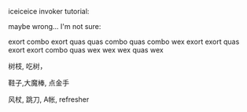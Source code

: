 iceiceice invoker tutorial:

maybe wrong... I'm not sure:

exort combo exort quas quas combo quas combo wex exort exort quas exort exort combo quas wex wex wex quas wex





树枝, 吃树，

鞋子,大魔棒, 点金手

风杖, 跳刀, A帐, refresher
